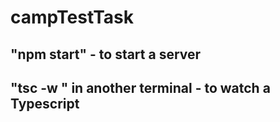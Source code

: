 # campTestTask

## "npm start" - to start a server

## "tsc -w " in another terminal - to watch a Typescript
